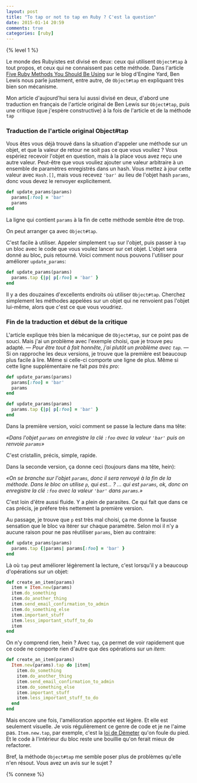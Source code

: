```yaml
---
layout: post
title: "To tap or not to tap en Ruby ? C'est la question"
date: 2015-01-14 20:59
comments: true
categories: [ruby]
---
```


{% level 1 %}

Le monde des Rubyistes est divisé en deux: ceux qui utilisent `Object#tap` à tout
propos, et ceux qui ne connaissent pas cette méthode.
Dans l'article [Five Ruby Methods You Should Be Using](https://blog.engineyard.com/2015/five-ruby-methods-you-should-be-using)
sur le blog d'Engine Yard, Ben Lewis nous parle justement, entre autre, de `Object#tap`
en expliquant très bien son mécanisme.

Mon article d'aujourd'hui sera lui aussi divisé en deux, d'abord une traduction en
français de l'article original de Ben Lewis sur `Object#tap`, puis une critique
(que j'espère constructive)
à la fois de l'article et de la méthode `tap`

<!-- more -->

### Traduction de l'article original Object#tap

Vous êtes vous déjà trouvé dans la situation d'appeler une méthode sur un
objet, et que la valeur de retour ne soit pas ce que vous vouliez ? Vous
espériez recevoir l'objet en question, mais à la place vous avez reçu une autre
valeur. Peut-être que vous vouliez ajouter une valeur arbitraire à un ensemble
de paramètres enregistrés dans un hash. Vous mettez à jour cette valeur avec
`Hash.[]`, mais vous recevez `'bar'` au lieu de l'objet hash `params`, donc vous
devez le renvoyer explicitement.

``` ruby
def update_params(params)
  params[:foo] = 'bar'
  params
end
```

La ligne qui contient `params` à la fin de cette méthode semble être de trop.

On peut arranger ça avec `Object#tap`.

C'est facile à utiliser. Appeler simplement `tap` sur l'objet, puis passer à
`tap` un bloc avec le code que vous voulez lancer sur cet objet. L'objet sera
donné au bloc, puis retourné. Voici comment nous pouvons l'utiliser pour
améliorer `update_params`:

``` ruby
def update_params(params)
  params.tap {|p| p[:foo] = 'bar' }
end
```

Il y a des douzaines d'excellents endroits où utiliser `Object#tap`. Cherchez
simplement les méthodes appelées sur un objet qui ne renvoient pas l'objet
lui-même, alors que c'est ce que vous voudriez.


### Fin de la traduction et début de la critique

L'article explique très bien la mécanique de `Object#tap`, sur ce point pas de souci.
Mais j'ai un problème avec l'exemple choisi, que je trouve peu adapté.
— _Pour être tout à fait honnête, j'ai plutôt un problème avec `tap`._ —
Si on rapproche les deux versions,
je trouve que la première est beaucoup plus facile à lire. Même si celle-ci
comporte une ligne de plus. Même si cette ligne supplémentaire ne fait *pas
très pro*:

``` ruby
def update_params(params)
  params[:foo] = 'bar'
  params
end
```

``` ruby
def update_params(params)
  params.tap {|p| p[:foo] = 'bar' }
end
```

Dans la première version, voici comment se passe la lecture dans ma tête:

_«Dans l'objet `params` on enregistre la clé `:foo` avec la valeur `'bar'` puis on
renvoie `params`»_

C'est cristallin, précis, simple, rapide.

Dans la seconde version, ça donne ceci (toujours dans ma tête, hein):

_«On se branche sur l'objet `params`, donc il sera renvoyé à la fin de la méthode.
Dans le bloc on utilise `p`, qui est… ? … qui est `params`, ok, donc on enregistre
la clé `:foo` avec la valeur `'bar'` dans `params`.»_

C'est loin d'être aussi fluide. Y a plein de parasites. Ce qui fait que dans ce
cas précis, je préfere très nettement la première version.

Au passage, je trouve que `p` est très mal choisi, ça me donne la fausse sensation que le
bloc va itérer sur chaque paramètre. Selon moi il n'y a aucune raison pour ne pas
réutiliser `params`, bien au contraire:

``` ruby
def update_params(params)
  params.tap {|params| params[:foo] = 'bar' }
end
```

Là où `tap` peut améliorer légèrement la lecture, c'est lorsqu'il y a beaucoup
d'opérations sur un objet:

``` ruby
def create_an_item(params)
  item = Item.new(params)
  item.do_something
  item.do_another_thing
  item.send_email_confirmation_to_admin
  item.do_something_else
  item.important_stuff
  item.less_important_stuff_to_do
  item
end
```

On n'y comprend rien, hein ?  Avec `tap`, ça permet de voir rapidement que ce
code ne comporte rien d'autre que des opérations sur un *item*:

``` ruby
def create_an_item(params)
  Item.new(params).tap do |item|
    item.do_something
    item.do_another_thing
    item.send_email_confirmation_to_admin
    item.do_something_else
    item.important_stuff
    item.less_important_stuff_to_do
  end
end
```

Mais encore une fois, l'amélioration apportée est légère. Et elle est
seulement visuelle. Je vois régulièrement ce genre de code et je ne l'aime pas.
`Item.new.tap`, par exemple, c'est la [loi de Démeter](http://en.wikipedia.org/wiki/Law_of_Demeter) qu'on foule du pied.
Et le code à l'intérieur du bloc reste une bouillie qu'on ferait mieux
de refactorer.

Bref, la méthode `Object#tap` me semble poser plus de problèmes qu'elle n'en
résout. Vous avez un avis sur le sujet ?

{% connexe %}
